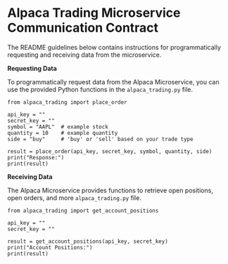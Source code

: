 # Alpaca Trading Microservice Communication Contract

The README guidelines below contains instructions for programmatically requesting and receiving data from the microservice. 

**Requesting Data**

To programmatically request data from the Alpaca Microservice, you can use the provided Python functions in the `alpaca_trading.py` file. 

```
from alpaca_trading import place_order

api_key = ""
secret_key = ""
symbol = "AAPL"  # example stock
quantity = 10    # example quantity
side = "buy"     # 'buy' or 'sell' based on your trade type

result = place_order(api_key, secret_key, symbol, quantity, side)
print("Response:")
print(result)
```

**Receiving Data**

The Alpaca Microservice provides functions to retrieve open positions, open orders, and more `alpaca_trading.py` file. 

```
from alpaca_trading import get_account_positions

api_key = ""
secret_key = ""

result = get_account_positions(api_key, secret_key)
print("Account Positions:")
print(result)
```
